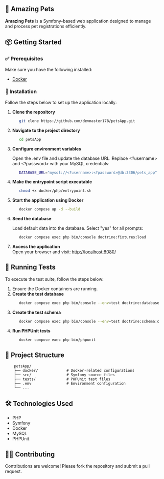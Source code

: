 ## 🐾 Amazing Pets

**Amazing Pets** is a Symfony-based web application designed to manage and process pet registrations efficiently.

## 📦 Getting Started

### ✅ Prerequisites

Make sure you have the following installed:

- [Docker](https://www.docker.com/)

### 🚀 Installation

Follow the steps below to set up the application locally:

1. **Clone the repository**
   ```bash
      git clone https://github.com/devmaster178/petsApp.git
   ```
2. **Navigate to the project directory**
    ```bash
       cd petsApp
    ```
3. **Configure environment variables**

   Open the .env file and update the database URL. Replace <?username> and <?password> with your MySQL credentials:   
   ```bash
      DATABASE_URL="mysql://<?username>:<?password>@db:3306/pets_app"
   ```
4. **Make the entrypoint script executable**
   ```bash
      chmod +x docker/php/entrypoint.sh
   ```
 
5. **Start the application using Docker** 
   ```bash
      docker compose up -d --build
   ```

6. **Seed the database**

   Load default data into the database. Select "yes" for all prompts:
   ```bash
      docker compose exec php bin/console doctrine:fixtures:load
   ```
7. **Access the application**  
   Open your browser and visit:  [http://localhost:8080/](http://localhost:8080/)
  

## 🧪 Running Tests
To execute the test suite, follow the steps below:
1. Ensure the Docker containers are running.
2. **Create the test database**
   ```bash
      docker compose exec php bin/console --env=test doctrine:database:create
   ```
3. **Create the test schema**   
   ```bash
      docker compose exec php bin/console --env=test doctrine:schema:create
   ```
4. **Run PHPUnit tests**
   ```bash
      docker compose exec php bin/phpunit
   ```
   
## 📂 Project Structure
```angular2html
    petsApp/
    ├── docker/             # Docker-related configurations
    ├── src/                # Symfony source files
    ├── tests/              # PHPUnit test files
    ├── .env                # Environment configuration
    └── ...
```

## 🛠️ Technologies Used
- PHP
- Symfony
- Docker
- MySQL
- PHPUnit

## 🙋‍♂️ Contributing
  Contributions are welcome! Please fork the repository and submit a pull request.

